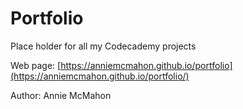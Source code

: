 # Portfolio

Place holder for all my Codecademy projects

Web page: [https://anniemcmahon.github.io/portfolio](https://anniemcmahon.github.io/portfolio/)

Author: Annie McMahon

